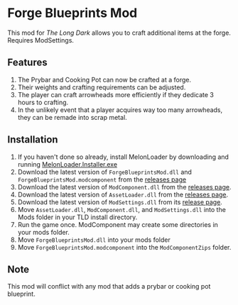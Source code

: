 ﻿# Forge Blueprints Mod

This mod for *The Long Dark* allows you to craft additional items at the forge. Requires ModSettings.

## Features

1. The Prybar and Cooking Pot can now be crafted at a forge.
2. Their weights and crafting requirements can be adjusted.
3. The player can craft arrowheads more efficiently if they dedicate 3 hours to crafting.
4. In the unlikely event that a player acquires way too many arrowheads, they can be remade into scrap metal.

## Installation

1. If you haven't done so already, install MelonLoader by downloading and running [MelonLoader.Installer.exe](https://github.com/HerpDerpinstine/MelonLoader/releases/latest/download/MelonLoader.Installer.exe)
2. Download the latest version of `ForgeBlueprintsMod.dll` and `ForgeBlueprintsMod.modcomponent` from the [releases page](https://github.com/ds5678/ForgeBlueprintsMod/releases)
3. Download the latest version of `ModComponent.dll` from the [releases page](https://github.com/ds5678/ModComponent/releases).
4. Download the latest version of `AssetLoader.dll` from the [releases page](https://github.com/ds5678/AssetLoader/releases).
5. Download the latest version of `ModSettings.dll` from its [release page](https://github.com/zeobviouslyfakeacc/ModSettings/releases).
6. Move `AssetLoader.dll`, `ModComponent.dll`, and `ModSettings.dll` into the Mods folder in your TLD install directory.
7. Run the game once. ModComponent may create some directories in your mods folder.
8. Move `ForgeBlueprintsMod.dll` into your mods folder
9. Move `ForgeBlueprintsMod.modcomponent` into the `ModComponentZips` folder.

## Note

This mod will conflict with any mod that adds a prybar or cooking pot blueprint. 